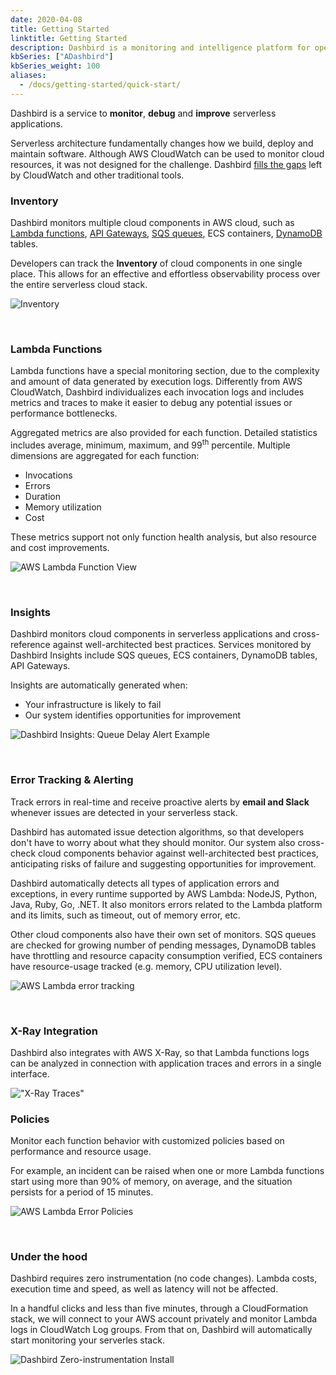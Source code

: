 ```yaml
---
date: 2020-04-08
title: Getting Started
linktitle: Getting Started
description: Dashbird is a monitoring and intelligence platform for operating serverless applications on AWS
kbSeries: ["ADashbird"]
kbSeries_weight: 100
aliases:
  - /docs/getting-started/quick-start/
---
```


Dashbird is a service to **monitor**, **debug** and **improve** serverless applications.

Serverless architecture fundamentally changes how we build, deploy and maintain software. Although AWS CloudWatch can be used to monitor cloud resources, it was not designed for the challenge. Dashbird [fills the gaps](https://dashbird.io/blog/dashbird-vs-aws-cloudwatch/?utm_source=dashbird-documentation&utm_medium=documentation-page&utm_campaign=documentation&utm_content=dashbird-getting-started) left by CloudWatch and other traditional tools.

### Inventory

Dashbird monitors multiple cloud components in AWS cloud, such as [Lambda functions](https://dashbird.io/knowledge-base/aws-lambda/introduction-to-aws-lambda/?utm_source=dashbird-documentation&utm_medium=documentation-page&utm_campaign=documentation&utm_content=dashbird-getting-started), [API Gateways](https://dashbird.io/knowledge-base/api-gateway/what-is-an-api-gateway/?utm_source=dashbird-documentation&utm_medium=documentation-page&utm_campaign=documentation&utm_content=dashbird-getting-started), [SQS queues](https://dashbird.io/knowledge-base/sqs/intro-to-sqs-queue-service/?utm_source=dashbird-documentation&utm_medium=documentation-page&utm_campaign=documentation&utm_content=dashbird-getting-started), ECS containers, [DynamoDB](https://dashbird.io/knowledge-base/dynamodb/overview-and-main-concepts/?utm_source=dashbird-documentation&utm_medium=documentation-page&utm_campaign=documentation&utm_content=dashbird-getting-started) tables.

Developers can track the **Inventory** of cloud components in one single place. This allows for an effective and effortless observability process over the entire serverless cloud stack.

![Inventory](/images/docs/dashbird/getting-started/inventory-.png "Inventory of Cloud Components")

<br>

### Lambda Functions

Lambda functions have a special monitoring section, due to the complexity and amount of data generated by execution logs. Differently from AWS CloudWatch, Dashbird individualizes each invocation logs and includes metrics and traces to make it easier to debug any potential issues or performance bottlenecks.

Aggregated metrics are also provided for each function. Detailed statistics includes average, minimum, maximum, and 99<sup>th</sup> percentile. Multiple dimensions are aggregated for each function:

* Invocations
* Errors
* Duration
* Memory utilization
* Cost

These metrics support not only function health analysis, but also resource and cost improvements.

![AWS Lambda Function View](/images/docs/dashbird/getting-started/aws-lambda-function-view.png "AWS Lambda Function View")

<br>


### Insights

Dashbird monitors cloud components in serverless applications and cross-reference against well-architected best practices. Services monitored by Dashbird Insights include SQS queues, ECS containers, DynamoDB tables, API Gateways.

Insights are automatically generated when:

* Your infrastructure is likely to fail
* Our system identifies opportunities for improvement

![Dashbird Insights: Queue Delay Alert Example](/images/docs/dashbird/getting-started/insights-.png "Dashbird Insights: Queue Delay Alert Example")

<br>

### Error Tracking & Alerting

Track errors in real-time and receive proactive alerts by **email and Slack** whenever issues are detected in your serverless stack.

Dashbird has automated issue detection algorithms, so that developers don't have to worry about what they should monitor. Our system also cross-check cloud components behavior against well-architected best practices, anticipating risks of failure and suggesting opportunities for improvement.

Dashbird automatically detects all types of application errors and exceptions, in every runtime supported by AWS Lambda: NodeJS, Python, Java, Ruby, Go, .NET. It also monitors errors related to the Lambda platform and its limits, such as timeout, out of memory error, etc.

Other cloud components also have their own set of monitors. SQS queues are checked for growing number of pending messages, DynamoDB tables have throttling and resource capacity consumption verified, ECS containers have resource-usage tracked (e.g. memory, CPU utilization level).

![AWS Lambda error tracking](/images/docs/dashbird/getting-started/lambda-error-tracking.png "AWS Lambda Error Tracking")

<br>

### X-Ray Integration

Dashbird also integrates with AWS X-Ray, so that Lambda functions logs can be analyzed in connection with application traces and errors in a single interface.

!["X-Ray Traces"](/images/docs/x-ray-traces.png "X-Ray Traces")

### Policies

Monitor each function behavior with customized policies based on performance and resource usage.

For example, an incident can be raised when one or more Lambda functions start using more than 90% of memory, on average, and the situation persists for a period of 15 minutes.

![AWS Lambda Error Policies](/images/docs/dashbird/getting-started/aws-lambda-error-policies.png "AWS Lambda Error Policies")

<br>

### Under the hood

Dashbird requires zero instrumentation (no code changes). Lambda costs, execution time and speed, as well as latency will not be affected.

In a handful clicks and less than five minutes, through a CloudFormation stack, we will connect to your AWS account privately and monitor Lambda logs in CloudWatch Log groups. From that on, Dashbird will automatically start monitoring your serverles stack.

![Dashbird Zero-instrumentation Install](/images/docs/dashbird/getting-started/dashbird-install.png "Dashbird Zero-intrumentation install")

<br>
